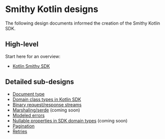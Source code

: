 # Smithy Kotlin designs

The following design documents informed the creation of the Smithy Kotlin SDK.

## High-level

Start here for an overview:

* [Kotlin Smithy SDK](kotlin-smithy-sdk.md)

## Detailed sub-designs

* [Document type](document-type.md)
* [Domain class types in Kotlin SDK](domain-class-types-in-kotlin-sdk.md)
* [Binary request/response streams](binary-streaming.md)
* [Marshaling/serde](marshalling-serde.md) (coming soon)
* [Modeled errors](modeled-errors.md)
* [Nullable properties in SDK domain types](nullable-properties-in-sdk-domain-types.md) (coming soon)
* [Pagination](paginators.md)
* [Retries](retries.md)
